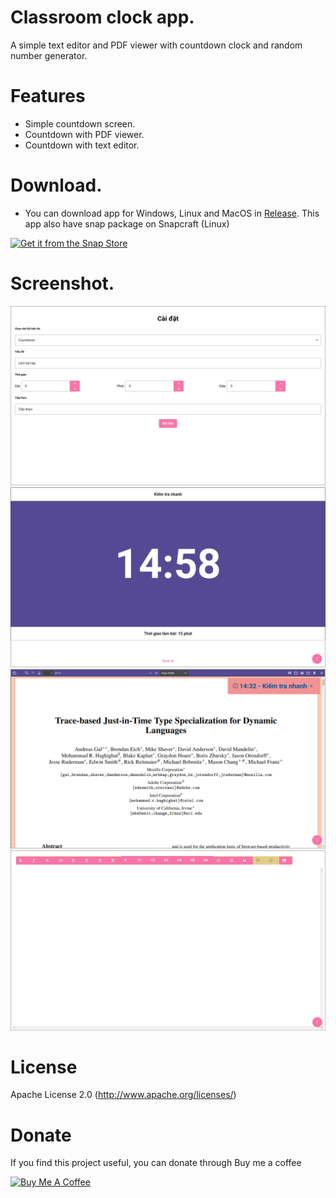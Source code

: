 # Classroom clock app.
A simple text editor and PDF viewer with countdown clock and random number generator.

# Features
- Simple countdown screen.
- Countdown with PDF viewer.
- Countdown with text editor.

# Download.
- You can download app for Windows, Linux and MacOS in [Release](https://github.com/vungocbinh2009/classroom-clock-app/releases). This app also have snap package on Snapcraft (Linux)

[![Get it from the Snap Store](https://snapcraft.io/static/images/badges/en/snap-store-white.svg)](https://snapcraft.io/classroom-clock-app)

# Screenshot.
![Settings](/screenshot/Screenshot%201.png?)
![Simple countdown](/screenshot/Screenshot%202.png?)
![PDF Viewer](/screenshot/Screenshot%203.png?)
![Text Editor](/screenshot/Screenshot%204.png?)

# License
Apache License 2.0 (http://www.apache.org/licenses/)

# Donate
If you find this project useful, you can donate through Buy me a coffee

<a href="https://www.buymeacoffee.com/vungocbinh" target="_blank"><img src="https://cdn.buymeacoffee.com/buttons/v2/default-yellow.png" alt="Buy Me A Coffee" style="height: 60px !important;width: 217px !important;" ></a>


